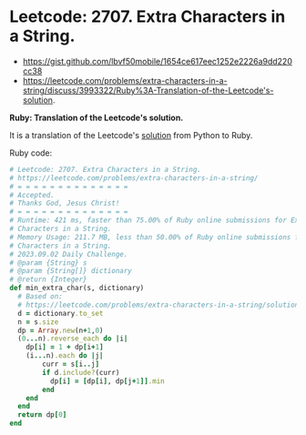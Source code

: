 # Leetcode: 2707. Extra Characters in a String.

- https://gist.github.com/lbvf50mobile/1654ce617eec1252e2226a9dd220cc38
- https://leetcode.com/problems/extra-characters-in-a-string/discuss/3993322/Ruby%3A-Translation-of-the-Leetcode's-solution.

**Ruby: Translation of the Leetcode's solution.**

It is a translation of the Leetcode's [solution](https://leetcode.com/problems/extra-characters-in-a-string/solution/) from Python to Ruby.

Ruby code:
```Ruby
# Leetcode: 2707. Extra Characters in a String.
# https://leetcode.com/problems/extra-characters-in-a-string/
# = = = = = = = = = = = = = =
# Accepted.
# Thanks God, Jesus Christ!
# = = = = = = = = = = = = = =
# Runtime: 421 ms, faster than 75.00% of Ruby online submissions for Extra
# Characters in a String.
# Memory Usage: 211.7 MB, less than 50.00% of Ruby online submissions for Extra
# Characters in a String.
# 2023.09.02 Daily Challenge.
# @param {String} s
# @param {String[]} dictionary
# @return {Integer}
def min_extra_char(s, dictionary)
  # Based on:
  # https://leetcode.com/problems/extra-characters-in-a-string/solution/
  d = dictionary.to_set
  n = s.size
  dp = Array.new(n+1,0)
  (0...n).reverse_each do |i|
    dp[i] = 1 + dp[i+1]
    (i...n).each do |j|
        curr = s[i..j]
        if d.include?(curr)
          dp[i] = [dp[i], dp[j+1]].min
        end
    end
  end
  return dp[0]
end
```
